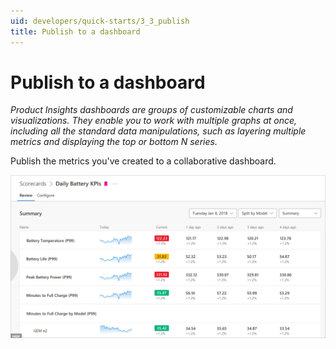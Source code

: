 ```yaml
---
uid: developers/quick-starts/3_3_publish
title: Publish to a dashboard
---
```

# Publish to a dashboard

_Product Insights dashboards are groups of customizable charts and visualizations. They enable you to work with multiple graphs at once, including all the standard data manipulations, such as layering multiple metrics and displaying the top or bottom N series._

Publish the metrics you've created to a collaborative dashboard.

![Dashboard](dashboard.png)
